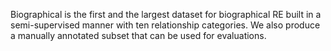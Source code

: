 Biographical is the first and the largest dataset for biographical RE built in a semi-supervised manner with ten relationship categories. We also produce a manually annotated subset that can be used for evaluations.
